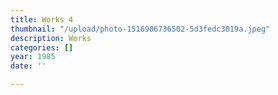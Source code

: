 ```yaml
---
title: Works 4
thumbnail: "/upload/photo-1516906736502-5d3fedc3019a.jpeg"
description: Works
categories: []
year: 1985
date: ''

---
```

